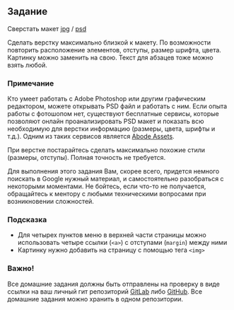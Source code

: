 ## Задание

Сверстать макет [jpg](Simple%20photo.jpg) / [psd](Simple%20photo.psd)

Сделать верстку максимально близкой к макету. По возможности повторить расположение элементов, отступы, размер шрифта, цвета. Картинку можно заменить на свою. Текст для абзацев тоже можно взять любой.

### Примечание
Кто умеет работать с Adobe Photoshop или другим графическим редактором, можете открывать PSD файл и работать с ним. Если опыта работы с фотошопом нет, существуют бесплатные сервисы, которые позволяют онлайн проанализировать PSD макет и показать всю необходимую для верстки информацию (размеры, цвета, шрифты и т.д.). Одним из таких сервисов является [Abode Assets](https://dan-it.gitlab.io/fs-book/projects/landing/adobe_extract.html). 

При верстке постарайтесь сделать максимально похожие стили (размеры, отступы). Полная точность не требуется.

Для выполнения этого задания Вам, скорее всего, придется немного поискать в Google нужный материал, и самостоятельно разобраться с некоторыми моментами. Не бойтесь, если что-то не получается, обращайтесь к ментору с любыми техническими вопросами при возникновении сложностей.

### Подсказка
 - Для четырех пунктов меню в верхней части страницы можно использовать четыре ссылки (`<a>`) с отступами (`margin`) между ними
 - Картинку нужно добавить на страницу с помощью тега `<img>`
 
### Важно!
Все домашние задания должны быть отправлены на проверку в виде ссылки на ваш личный гит репозиторий [GitLab](https://gitlab.com/) либо [GitHub](https://github.com/). Все домашние задания можно хранить в одном репозитории.